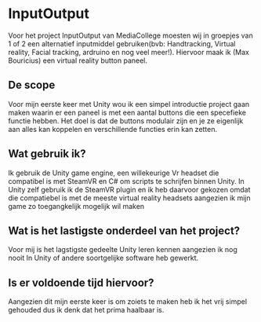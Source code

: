 # InputOutput 
Voor het project InputOutput van MediaCollege moesten wij in groepjes van 1 of 2 een alternatief inputmiddel gebruiken(bvb: Handtracking, Virtual reality, Facial tracking, ardruino en nog veel meer!).
Hiervoor maak ik (Max Bouricius) een virtual reality button paneel.

## De scope
Voor mijn eerste keer met Unity wou ik een simpel introductie project gaan maken waarin er een paneel is met een aantal buttons die een specefieke functie hebben.
Het doel is dat de buttons modulair zijn en je ze eigenlijk aan alles kan koppelen en verschillende functies erin kan zetten.

## Wat gebruik ik?
Ik gebruik de Unity game engine, een willekeurige Vr headset die compatibel is met SteamVR en C# om scripts te schrijfen binnen Unity.
In Unity zelf gebruik ik de SteamVR plugin en ik heb daarvoor gekozen omdat die compatiebel is met de meeste virtual reality headsets aangezien ik mijn game zo toegangkelijk mogelijk wil maken

## Wat is het lastigste onderdeel van het project?
Voor mij is het lagstigste gedeelte Unity leren kennen aangezien ik nog nooit In Unity of andere soortgelijke software heb gewerkt.

## Is er voldoende tijd hiervoor?
Aangezien dit mijn eerste keer is om zoiets te maken heb ik het vrij simpel gehouded dus ik denk dat het prima haalbaar is.


